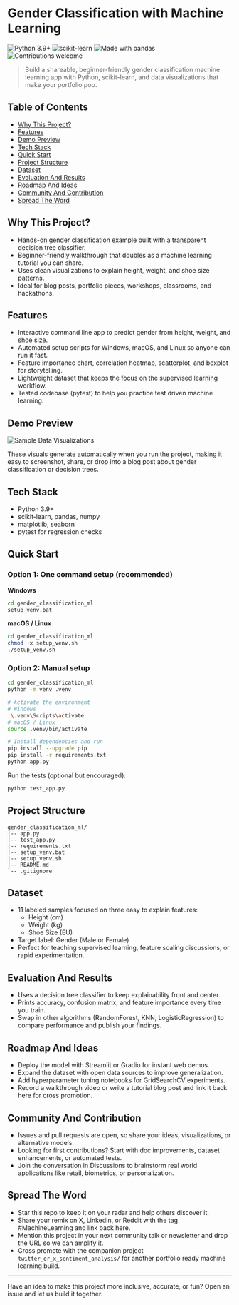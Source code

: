 ﻿# Gender Classification with Machine Learning

![Python 3.9+](https://img.shields.io/badge/Python-3.9%2B-blue.svg) ![scikit-learn](https://img.shields.io/badge/scikit--learn-1.x-FF6F00.svg) ![Made with pandas](https://img.shields.io/badge/pandas-Data%20Analysis-150458.svg) ![Contributions welcome](https://img.shields.io/badge/Contributions-Welcome-brightgreen.svg)

> Build a shareable, beginner-friendly gender classification machine learning app with Python, scikit-learn, and data visualizations that make your portfolio pop.

## Table of Contents
- [Why This Project?](#why-this-project)
- [Features](#features)
- [Demo Preview](#demo-preview)
- [Tech Stack](#tech-stack)
- [Quick Start](#quick-start)
- [Project Structure](#project-structure)
- [Dataset](#dataset)
- [Evaluation And Results](#evaluation-and-results)
- [Roadmap And Ideas](#roadmap-and-ideas)
- [Community And Contribution](#community-and-contribution)
- [Spread The Word](#spread-the-word)

## Why This Project?
- Hands-on gender classification example built with a transparent decision tree classifier.
- Beginner-friendly walkthrough that doubles as a machine learning tutorial you can share.
- Uses clean visualizations to explain height, weight, and shoe size patterns.
- Ideal for blog posts, portfolio pieces, workshops, classrooms, and hackathons.

## Features
- Interactive command line app to predict gender from height, weight, and shoe size.
- Automated setup scripts for Windows, macOS, and Linux so anyone can run it fast.
- Feature importance chart, correlation heatmap, scatterplot, and boxplot for storytelling.
- Lightweight dataset that keeps the focus on the supervised learning workflow.
- Tested codebase (pytest) to help you practice test driven machine learning.

## Demo Preview
![Sample Data Visualizations](image.png)

These visuals generate automatically when you run the project, making it easy to screenshot, share, or drop into a blog post about gender classification or decision trees.

## Tech Stack
- Python 3.9+
- scikit-learn, pandas, numpy
- matplotlib, seaborn
- pytest for regression checks

## Quick Start

### Option 1: One command setup (recommended)

**Windows**
```bash
cd gender_classification_ml
setup_venv.bat
```

**macOS / Linux**
```bash
cd gender_classification_ml
chmod +x setup_venv.sh
./setup_venv.sh
```

### Option 2: Manual setup

```bash
cd gender_classification_ml
python -m venv .venv

# Activate the environment
# Windows
.\.venv\Scripts\activate
# macOS / Linux
source .venv/bin/activate

# Install dependencies and run
pip install --upgrade pip
pip install -r requirements.txt
python app.py
```

Run the tests (optional but encouraged):

```bash
python test_app.py
```

## Project Structure
```
gender_classification_ml/
|-- app.py
|-- test_app.py
|-- requirements.txt
|-- setup_venv.bat
|-- setup_venv.sh
|-- README.md
`-- .gitignore
```

## Dataset
- 11 labeled samples focused on three easy to explain features:
  - Height (cm)
  - Weight (kg)
  - Shoe Size (EU)
- Target label: Gender (Male or Female)
- Perfect for teaching supervised learning, feature scaling discussions, or rapid experimentation.

## Evaluation And Results
- Uses a decision tree classifier to keep explainability front and center.
- Prints accuracy, confusion matrix, and feature importance every time you train.
- Swap in other algorithms (RandomForest, KNN, LogisticRegression) to compare performance and publish your findings.

## Roadmap And Ideas
- Deploy the model with Streamlit or Gradio for instant web demos.
- Expand the dataset with open data sources to improve generalization.
- Add hyperparameter tuning notebooks for GridSearchCV experiments.
- Record a walkthrough video or write a tutorial blog post and link it back here for cross promotion.

## Community And Contribution
- Issues and pull requests are open, so share your ideas, visualizations, or alternative models.
- Looking for first contributions? Start with doc improvements, dataset enhancements, or automated tests.
- Join the conversation in Discussions to brainstorm real world applications like retail, biometrics, or personalization.

## Spread The Word
- Star this repo to keep it on your radar and help others discover it.
- Share your remix on X, LinkedIn, or Reddit with the tag #MachineLearning and link back here.
- Mention this project in your next community talk or newsletter and drop the URL so we can amplify it.
- Cross promote with the companion project `twitter_or_x_sentiment_analysis/` for another portfolio ready machine learning build.

---
Have an idea to make this project more inclusive, accurate, or fun? Open an issue and let us build it together.
